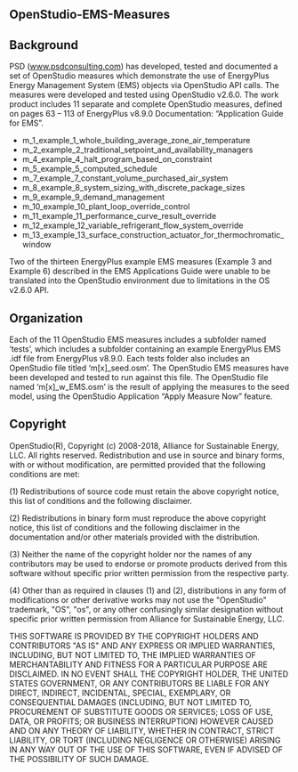 ## OpenStudio-EMS-Measures

## Background

PSD (www.psdconsulting.com) has developed, tested and documented a set of OpenStudio measures which demonstrate the use of EnergyPlus Energy Management System (EMS) objects via OpenStudio API calls. The measures were developed and tested using OpenStudio v2.6.0. 
The work product includes 11 separate and complete OpenStudio measures, defined on pages 63 – 113 of EnergyPlus v8.9.0 Documentation: “Application Guide for EMS”.
*	m_1_example_1_whole_building_average_zone_air_temperature
*	m_2_example_2_traditional_setpoint_and_availability_managers
*	m_4_example_4_halt_program_based_on_constraint
*	m_5_example_5_computed_schedule
*	m_7_example_7_constant_volume_purchased_air_system
*	m_8_example_8_system_sizing_with_discrete_package_sizes
*	m_9_example_9_demand_management
*	m_10_example_10_plant_loop_override_control
*	m_11_example_11_performance_curve_result_override
*	m_12_example_12_variable_refrigerant_flow_system_override
*	m_13_example_13_surface_construction_actuator_for_thermochromatic_window

Two of the thirteen EnergyPlus example EMS measures (Example 3 and Example 6) described in the EMS Applications Guide were unable to be translated into the OpenStudio environment due to limitations in the OS v2.6.0 API.

## Organization

Each of the 11 OpenStudio EMS measures includes a subfolder named ‘tests’, which includes a subfolder containing an example EnergyPlus EMS .idf file from EnergyPlus v8.9.0. Each tests folder also includes an OpenStudio file titled ‘m[x]_seed.osm’. The OpenStudio EMS measures have been developed and tested to run against this file. The OpenStudio file named ‘m[x]_w_EMS.osm’ is the result of applying the measures to the seed model, using the OpenStudio Application “Apply Measure Now” feature.  

## Copyright

 OpenStudio(R), Copyright (c) 2008-2018, Alliance for Sustainable Energy, LLC.
 All rights reserved.
 Redistribution and use in source and binary forms, with or without
 modification, are permitted provided that the following conditions are met:

 (1) Redistributions of source code must retain the above copyright notice,
 this list of conditions and the following disclaimer.

 (2) Redistributions in binary form must reproduce the above copyright notice,
 this list of conditions and the following disclaimer in the documentation
 and/or other materials provided with the distribution.

 (3) Neither the name of the copyright holder nor the names of any contributors
 may be used to endorse or promote products derived from this software without
 specific prior written permission from the respective party.

 (4) Other than as required in clauses (1) and (2), distributions in any form
 of modifications or other derivative works may not use the "OpenStudio"
 trademark, "OS", "os", or any other confusingly similar designation without
 specific prior written permission from Alliance for Sustainable Energy, LLC.

 THIS SOFTWARE IS PROVIDED BY THE COPYRIGHT HOLDERS AND CONTRIBUTORS "AS IS"
 AND ANY EXPRESS OR IMPLIED WARRANTIES, INCLUDING, BUT NOT LIMITED TO, THE
 IMPLIED WARRANTIES OF MERCHANTABILITY AND FITNESS FOR A PARTICULAR PURPOSE ARE
 DISCLAIMED. IN NO EVENT SHALL THE COPYRIGHT HOLDER, THE UNITED STATES
 GOVERNMENT, OR ANY CONTRIBUTORS BE LIABLE FOR ANY DIRECT, INDIRECT,
 INCIDENTAL, SPECIAL, EXEMPLARY, OR CONSEQUENTIAL DAMAGES (INCLUDING, BUT NOT
 LIMITED TO, PROCUREMENT OF SUBSTITUTE GOODS OR SERVICES; LOSS OF USE, DATA, OR
 PROFITS; OR BUSINESS INTERRUPTION) HOWEVER CAUSED AND ON ANY THEORY OF
 LIABILITY, WHETHER IN CONTRACT, STRICT LIABILITY, OR TORT (INCLUDING
 NEGLIGENCE OR OTHERWISE) ARISING IN ANY WAY OUT OF THE USE OF THIS SOFTWARE,
 EVEN IF ADVISED OF THE POSSIBILITY OF SUCH DAMAGE.
